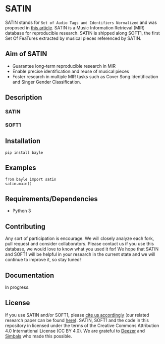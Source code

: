 # SATIN

SATIN stands for `Set of Audio Tags and Identifiers Normalized` and was proposed in [this article](https://www.researchgate.net/project/Toward-better-playlists-from-bigger-musical-databases-use-case-in-singing-voice-detection-at-track-scale).
SATIN is a Music Information Retrieval (MIR) database for reproducible research.
SATIN is shipped along SOFT1, the first Set Of FeaTures extracted by musical pieces referenced by SATIN.

## Aim of SATIN

- Guarantee long-term reproducible research in MIR
- Enable precise identification and reuse of musical pieces
- Foster research in multiple MIR tasks such as Cover Song Identification and Singer Gender Classification.

## Description

### SATIN

### SOFT1

## Installation 

`pip install bayle`

## Examples

```
from bayle import satin
satin.main()
```

## Requirements/Dependencies

- Python 3

## Contributing

Any sort of participation is encourage.
We will closely analyze each fork, pull request and consider collaborators.
Please contact us if you use this database, we would love to know what you used it for!
We hope that SATIN and SOFT1 will be helpful in your research in the current state and we will continue to improve it, so stay tuned!

## Documentation

In progress.

## License

If you use SATIN and/or SOFT1, please [cite us accordingly](https://github.com/ybayle/SATIN/blob/master/citation.bib) (our related research paper can be found [here](https://www.researchgate.net/project/Toward-better-playlists-from-bigger-musical-databases-use-case-in-singing-voice-detection-at-track-scale)).
SATIN, SOFT1 and the code in this repository in licensed under the terms of the Creative Commons Attribution 4.0 International License (CC BY 4.0).
We are grateful to [Deezer](http://www.deezer.com) and [Simbals](http://www.simbals.com) who made this possible.
